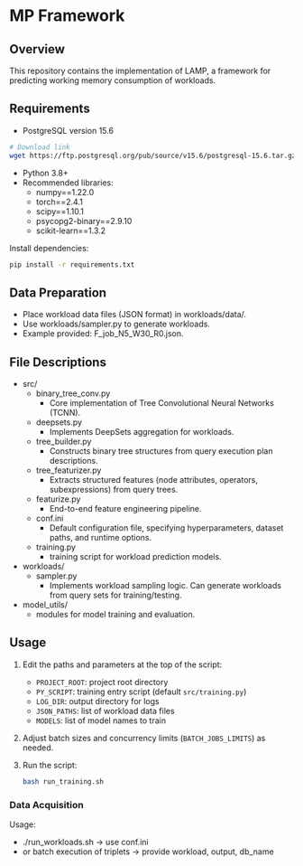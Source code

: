
# MP Framework
## Overview
This repository contains the implementation of LAMP, a framework for predicting working memory consumption of workloads.


## Requirements
- PostgreSQL version 15.6
```bash
# Download link
wget https://ftp.postgresql.org/pub/source/v15.6/postgresql-15.6.tar.gz
```
- Python 3.8+  
- Recommended libraries:
  - numpy==1.22.0
  - torch==2.4.1
  - scipy==1.10.1
  - psycopg2-binary==2.9.10
  - scikit-learn==1.3.2
  
Install dependencies:
```bash
pip install -r requirements.txt
```

## Data Preparation
  - Place workload data files (JSON format) in workloads/data/.
  - Use workloads/sampler.py to generate workloads.
  - Example provided: F_job_N5_W30_R0.json.

## File Descriptions
  - src/
    - binary_tree_conv.py
      - Core implementation of Tree Convolutional Neural Networks (TCNN). 
    - deepsets.py
      - Implements DeepSets aggregation for workloads.
    - tree_builder.py
      - Constructs binary tree structures from query execution plan descriptions.
    - tree_featurizer.py
      - Extracts structured features (node attributes, operators, subexpressions) from query trees.
    - featurize.py
      - End-to-end feature engineering pipeline.
    - conf.ini
      - Default configuration file, specifying hyperparameters, dataset paths, and runtime options.
    - training.py
      - training script for workload prediction models.
  - workloads/
    - sampler.py
      - Implements workload sampling logic. Can generate workloads from query sets for training/testing.
  - model_utils/
    - modules for model training and evaluation.
## Usage
1. Edit the paths and parameters at the top of the script:
   - `PROJECT_ROOT`: project root directory
   - `PY_SCRIPT`: training entry script (default `src/training.py`)
   - `LOG_DIR`: output directory for logs
   - `JSON_PATHS`: list of workload data files
   - `MODELS`: list of model names to train

2. Adjust batch sizes and concurrency limits (`BATCH_JOBS_LIMITS`) as needed.

3. Run the script:
   ```bash
   bash run_training.sh

### Data Acquisition
  Usage:
  - ./run_workloads.sh           → use conf.ini
  - or batch execution of triplets → provide workload, output, db_name

